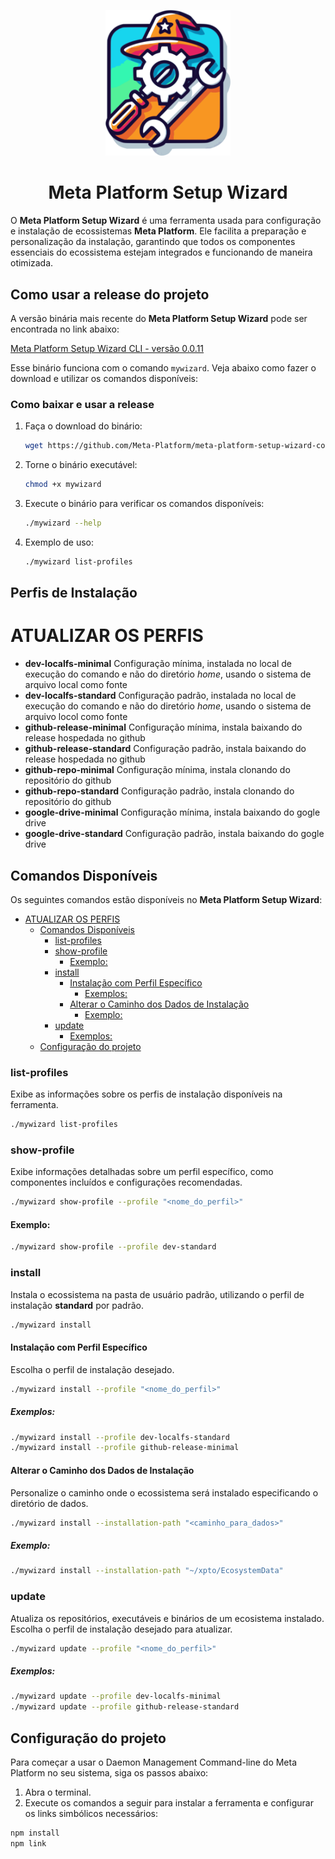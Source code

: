 <p align="center">
  <img alt="Setup Wizard" width="200px" src="logo.svg">
</p>

<h1 align="center">Meta Platform Setup Wizard</h1>

O **Meta Platform Setup Wizard** é uma ferramenta usada para configuração e instalação de ecossistemas **Meta Platform**. Ele facilita a preparação e personalização da instalação, garantindo que todos os componentes essenciais do ecossistema estejam integrados e funcionando de maneira otimizada.

## Como usar a release do projeto

A versão binária mais recente do **Meta Platform Setup Wizard** pode ser encontrada no link abaixo:

[Meta Platform Setup Wizard CLI - versão 0.0.11](https://github.com/Meta-Platform/meta-platform-setup-wizard-command-line/releases/download/0.0.11/meta-platform-setup-wizard-command-line-0.0.11-preview-linux-x64)

Esse binário funciona com o comando `mywizard`. Veja abaixo como fazer o download e utilizar os comandos disponíveis:

### Como baixar e usar a release
1. Faça o download do binário:
   ```bash
   wget https://github.com/Meta-Platform/meta-platform-setup-wizard-command-line/releases/download/0.0.11/meta-platform-setup-wizard-command-line-0.0.11-preview-linux-x64 -O mywizard
   ```

2. Torne o binário executável:
   ```bash
   chmod +x mywizard
   ```

3. Execute o binário para verificar os comandos disponíveis:
   ```bash
   ./mywizard --help
   ```

4. Exemplo de uso:
   ```bash
   ./mywizard list-profiles
   ```

## Perfis de Instalação
# ATUALIZAR OS PERFIS
- **dev-localfs-minimal** Configuração mínima, instalada no local de execução do comando e não do diretório *home*, usando o sistema de arquivo local como fonte
- **dev-localfs-standard** Configuração padrão, instalada no local de execução do comando e não do diretório *home*, usando o sistema de arquivo locol como fonte
- **github-release-minimal** Configuração mínima, instala baixando do release hospedada no github
- **github-release-standard** Configuração padrão, instala baixando do release hospedada no github
- **github-repo-minimal** Configuração mínima, instala clonando do repositório do github
- **github-repo-standard** Configuração padrão, instala clonando do repositório do github
- **google-drive-minimal** Configuração mínima, instala baixando do gogle drive
- **google-drive-standard** Configuração padrão, instala baixando do gogle drive

## Comandos Disponíveis

Os seguintes comandos estão disponíveis no **Meta Platform Setup Wizard**:

- [ATUALIZAR OS PERFIS](#atualizar-os-perfis)
  - [Comandos Disponíveis](#comandos-disponíveis)
    - [list-profiles](#list-profiles)
    - [show-profile](#show-profile)
      - [Exemplo:](#exemplo)
    - [install](#install)
      - [Instalação com Perfil Específico](#instalação-com-perfil-específico)
        - [Exemplos:](#exemplos)
      - [Alterar o Caminho dos Dados de Instalação](#alterar-o-caminho-dos-dados-de-instalação)
        - [Exemplo:](#exemplo-1)
    - [update](#update)
        - [Exemplos:](#exemplos-1)
  - [Configuração do projeto](#configuração-do-projeto)

### list-profiles

Exibe as informações sobre os perfis de instalação disponíveis na ferramenta.

```bash
./mywizard list-profiles
```

### show-profile

Exibe informações detalhadas sobre um perfil específico, como componentes incluídos e configurações recomendadas.

```bash
./mywizard show-profile --profile "<nome_do_perfil>"
```

#### Exemplo:

```bash
./mywizard show-profile --profile dev-standard
```

### install

Instala o ecossistema na pasta de usuário padrão, utilizando o perfil de instalação **standard** por padrão.

```bash
./mywizard install
```

#### Instalação com Perfil Específico

Escolha o perfil de instalação desejado.

```bash
./mywizard install --profile "<nome_do_perfil>"
```

##### Exemplos:

```bash
./mywizard install --profile dev-localfs-standard
./mywizard install --profile github-release-minimal
```

#### Alterar o Caminho dos Dados de Instalação

Personalize o caminho onde o ecossistema será instalado especificando o diretório de dados.

```bash
./mywizard install --installation-path "<caminho_para_dados>"
```

##### Exemplo:

```bash
./mywizard install --installation-path "~/xpto/EcosystemData"
```

### update
Atualiza os repositórios, executáveis e binários de um ecosistema instalado.
Escolha o perfil de instalação desejado para atualizar.

```bash
./mywizard update --profile "<nome_do_perfil>"
```

##### Exemplos:

```bash
./mywizard update --profile dev-localfs-minimal
./mywizard update --profile github-release-standard
```
## Configuração do projeto

Para começar a usar o Daemon Management Command-line do Meta Platform no seu sistema, siga os passos abaixo:

1. Abra o terminal.
2. Execute os comandos a seguir para instalar a ferramenta e configurar os links simbólicos necessários:

```bash
npm install
npm link
```